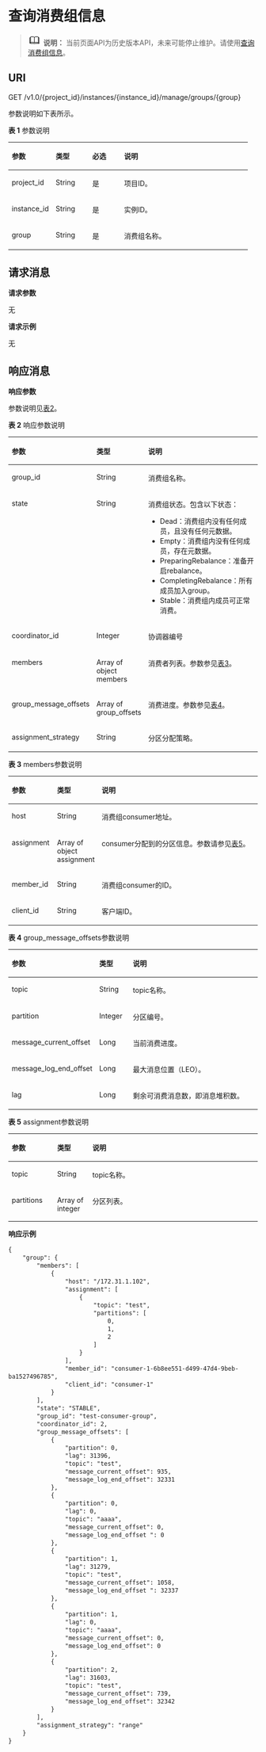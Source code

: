 # 查询消费组信息<a name="kafka-api-191209008"></a>

>![](public_sys-resources/icon-note.gif) **说明：** 
>当前页面API为历史版本API，未来可能停止维护。请使用[查询消费组信息](查询消费组信息.md)。

## URI<a name="section7504685585"></a>

GET  /v1.0/\{project\_id\}/instances/\{instance\_id\}/manage/groups/\{group\}

参数说明如下表所示。

**表 1**  参数说明

<a name="table205093815589"></a>
<table><thead align="left"><tr id="row101376914588"><th class="cellrowborder" valign="top" width="18.36816318368163%" id="mcps1.2.5.1.1"><p id="p513711925813"><a name="p513711925813"></a><a name="p513711925813"></a>参数</p>
</th>
<th class="cellrowborder" valign="top" width="15.308469153084694%" id="mcps1.2.5.1.2"><p id="p15137796581"><a name="p15137796581"></a><a name="p15137796581"></a>类型</p>
</th>
<th class="cellrowborder" valign="top" width="13.268673132686734%" id="mcps1.2.5.1.3"><p id="p1513799155814"><a name="p1513799155814"></a><a name="p1513799155814"></a>必选</p>
</th>
<th class="cellrowborder" valign="top" width="53.05469453054694%" id="mcps1.2.5.1.4"><p id="p101375917588"><a name="p101375917588"></a><a name="p101375917588"></a>说明</p>
</th>
</tr>
</thead>
<tbody><tr id="row2013714917580"><td class="cellrowborder" valign="top" width="18.36816318368163%" headers="mcps1.2.5.1.1 "><p id="p61379965820"><a name="p61379965820"></a><a name="p61379965820"></a>project_id</p>
</td>
<td class="cellrowborder" valign="top" width="15.308469153084694%" headers="mcps1.2.5.1.2 "><p id="p1213859175814"><a name="p1213859175814"></a><a name="p1213859175814"></a>String</p>
</td>
<td class="cellrowborder" valign="top" width="13.268673132686734%" headers="mcps1.2.5.1.3 "><p id="p101381992581"><a name="p101381992581"></a><a name="p101381992581"></a>是</p>
</td>
<td class="cellrowborder" valign="top" width="53.05469453054694%" headers="mcps1.2.5.1.4 "><p id="p7138179175813"><a name="p7138179175813"></a><a name="p7138179175813"></a>项目ID。</p>
</td>
</tr>
<tr id="row213819925819"><td class="cellrowborder" valign="top" width="18.36816318368163%" headers="mcps1.2.5.1.1 "><p id="p01382955812"><a name="p01382955812"></a><a name="p01382955812"></a>instance_id</p>
</td>
<td class="cellrowborder" valign="top" width="15.308469153084694%" headers="mcps1.2.5.1.2 "><p id="p14138139105819"><a name="p14138139105819"></a><a name="p14138139105819"></a>String</p>
</td>
<td class="cellrowborder" valign="top" width="13.268673132686734%" headers="mcps1.2.5.1.3 "><p id="p21381490583"><a name="p21381490583"></a><a name="p21381490583"></a>是</p>
</td>
<td class="cellrowborder" valign="top" width="53.05469453054694%" headers="mcps1.2.5.1.4 "><p id="p181386916586"><a name="p181386916586"></a><a name="p181386916586"></a>实例ID。</p>
</td>
</tr>
<tr id="row61387905820"><td class="cellrowborder" valign="top" width="18.36816318368163%" headers="mcps1.2.5.1.1 "><p id="p113819919584"><a name="p113819919584"></a><a name="p113819919584"></a>group</p>
</td>
<td class="cellrowborder" valign="top" width="15.308469153084694%" headers="mcps1.2.5.1.2 "><p id="p3138139175812"><a name="p3138139175812"></a><a name="p3138139175812"></a>String</p>
</td>
<td class="cellrowborder" valign="top" width="13.268673132686734%" headers="mcps1.2.5.1.3 "><p id="p121380955818"><a name="p121380955818"></a><a name="p121380955818"></a>是</p>
</td>
<td class="cellrowborder" valign="top" width="53.05469453054694%" headers="mcps1.2.5.1.4 "><p id="p171388965815"><a name="p171388965815"></a><a name="p171388965815"></a>消费组名称。</p>
</td>
</tr>
</tbody>
</table>

## 请求消息<a name="section20506384589"></a>

**请求参数**

无

**请求示例**

无

## 响应消息<a name="section653912818580"></a>

**响应参数**

参数说明见[表2](#table9566108135814)。

**表 2**  响应参数说明

<a name="table9566108135814"></a>
<table><thead align="left"><tr id="row4139197583"><th class="cellrowborder" valign="top" width="18.18%" id="mcps1.2.4.1.1"><p id="p1913969155819"><a name="p1913969155819"></a><a name="p1913969155819"></a>参数</p>
</th>
<th class="cellrowborder" valign="top" width="15.15%" id="mcps1.2.4.1.2"><p id="p161391998582"><a name="p161391998582"></a><a name="p161391998582"></a>类型</p>
</th>
<th class="cellrowborder" valign="top" width="66.67%" id="mcps1.2.4.1.3"><p id="p1113911912581"><a name="p1113911912581"></a><a name="p1113911912581"></a>说明</p>
</th>
</tr>
</thead>
<tbody><tr id="row013913955819"><td class="cellrowborder" valign="top" width="18.18%" headers="mcps1.2.4.1.1 "><p id="p413910918585"><a name="p413910918585"></a><a name="p413910918585"></a>group_id</p>
</td>
<td class="cellrowborder" valign="top" width="15.15%" headers="mcps1.2.4.1.2 "><p id="p141391915588"><a name="p141391915588"></a><a name="p141391915588"></a>String</p>
</td>
<td class="cellrowborder" valign="top" width="66.67%" headers="mcps1.2.4.1.3 "><p id="p51391897582"><a name="p51391897582"></a><a name="p51391897582"></a>消费组名称。</p>
</td>
</tr>
<tr id="row01391694581"><td class="cellrowborder" valign="top" width="18.18%" headers="mcps1.2.4.1.1 "><p id="p1513919945810"><a name="p1513919945810"></a><a name="p1513919945810"></a>state</p>
</td>
<td class="cellrowborder" valign="top" width="15.15%" headers="mcps1.2.4.1.2 "><p id="p141393955810"><a name="p141393955810"></a><a name="p141393955810"></a>String</p>
</td>
<td class="cellrowborder" valign="top" width="66.67%" headers="mcps1.2.4.1.3 "><p id="p47294461416"><a name="p47294461416"></a><a name="p47294461416"></a>消费组状态。包含以下状态：</p>
<a name="ul152646261512"></a><a name="ul152646261512"></a><ul id="ul152646261512"><li>Dead：消费组内没有任何成员，且没有任何元数据。</li><li>Empty：消费组内没有任何成员，存在元数据。</li><li>PreparingRebalance：准备开启rebalance。</li><li>CompletingRebalance：所有成员加入group。</li><li>Stable：消费组内成员可正常消费。</li></ul>
</td>
</tr>
<tr id="row1913918925817"><td class="cellrowborder" valign="top" width="18.18%" headers="mcps1.2.4.1.1 "><p id="p1913959115819"><a name="p1913959115819"></a><a name="p1913959115819"></a>coordinator_id</p>
</td>
<td class="cellrowborder" valign="top" width="15.15%" headers="mcps1.2.4.1.2 "><p id="p6139891582"><a name="p6139891582"></a><a name="p6139891582"></a>Integer</p>
</td>
<td class="cellrowborder" valign="top" width="66.67%" headers="mcps1.2.4.1.3 "><p id="p1513919955819"><a name="p1513919955819"></a><a name="p1513919955819"></a>协调器编号</p>
</td>
</tr>
<tr id="row14139179145813"><td class="cellrowborder" valign="top" width="18.18%" headers="mcps1.2.4.1.1 "><p id="p813909175816"><a name="p813909175816"></a><a name="p813909175816"></a>members</p>
</td>
<td class="cellrowborder" valign="top" width="15.15%" headers="mcps1.2.4.1.2 "><p id="p101394995818"><a name="p101394995818"></a><a name="p101394995818"></a>Array of object members</p>
</td>
<td class="cellrowborder" valign="top" width="66.67%" headers="mcps1.2.4.1.3 "><p id="p213917918584"><a name="p213917918584"></a><a name="p213917918584"></a>消费者列表。参数参见<a href="#table18605128145810">表3</a>。</p>
</td>
</tr>
<tr id="row9139591583"><td class="cellrowborder" valign="top" width="18.18%" headers="mcps1.2.4.1.1 "><p id="p111392095581"><a name="p111392095581"></a><a name="p111392095581"></a>group_message_offsets</p>
</td>
<td class="cellrowborder" valign="top" width="15.15%" headers="mcps1.2.4.1.2 "><p id="p1713979115816"><a name="p1713979115816"></a><a name="p1713979115816"></a>Array of group_offsets</p>
</td>
<td class="cellrowborder" valign="top" width="66.67%" headers="mcps1.2.4.1.3 "><p id="p31399915813"><a name="p31399915813"></a><a name="p31399915813"></a>消费进度。参数参见<a href="#table363311815816">表4</a>。</p>
</td>
</tr>
<tr id="row1213999195816"><td class="cellrowborder" valign="top" width="18.18%" headers="mcps1.2.4.1.1 "><p id="p18139798582"><a name="p18139798582"></a><a name="p18139798582"></a>assignment_strategy</p>
</td>
<td class="cellrowborder" valign="top" width="15.15%" headers="mcps1.2.4.1.2 "><p id="p1413918985813"><a name="p1413918985813"></a><a name="p1413918985813"></a>String</p>
</td>
<td class="cellrowborder" valign="top" width="66.67%" headers="mcps1.2.4.1.3 "><p id="p21408975820"><a name="p21408975820"></a><a name="p21408975820"></a>分区分配策略。</p>
</td>
</tr>
</tbody>
</table>

**表 3**  members参数说明

<a name="table18605128145810"></a>
<table><thead align="left"><tr id="row14140499582"><th class="cellrowborder" valign="top" width="18.18%" id="mcps1.2.4.1.1"><p id="p914016914581"><a name="p914016914581"></a><a name="p914016914581"></a>参数</p>
</th>
<th class="cellrowborder" valign="top" width="14.14%" id="mcps1.2.4.1.2"><p id="p614010945816"><a name="p614010945816"></a><a name="p614010945816"></a>类型</p>
</th>
<th class="cellrowborder" valign="top" width="67.67999999999999%" id="mcps1.2.4.1.3"><p id="p17140491586"><a name="p17140491586"></a><a name="p17140491586"></a>说明</p>
</th>
</tr>
</thead>
<tbody><tr id="row191404910581"><td class="cellrowborder" valign="top" width="18.18%" headers="mcps1.2.4.1.1 "><p id="p9140197584"><a name="p9140197584"></a><a name="p9140197584"></a>host</p>
</td>
<td class="cellrowborder" valign="top" width="14.14%" headers="mcps1.2.4.1.2 "><p id="p1414013910587"><a name="p1414013910587"></a><a name="p1414013910587"></a>String</p>
</td>
<td class="cellrowborder" valign="top" width="67.67999999999999%" headers="mcps1.2.4.1.3 "><p id="p7478121314107"><a name="p7478121314107"></a><a name="p7478121314107"></a>消费组consumer地址。</p>
</td>
</tr>
<tr id="row1214013915817"><td class="cellrowborder" valign="top" width="18.18%" headers="mcps1.2.4.1.1 "><p id="p1114079195814"><a name="p1114079195814"></a><a name="p1114079195814"></a>assignment</p>
</td>
<td class="cellrowborder" valign="top" width="14.14%" headers="mcps1.2.4.1.2 "><p id="p3140189195814"><a name="p3140189195814"></a><a name="p3140189195814"></a>Array of object assignment</p>
</td>
<td class="cellrowborder" valign="top" width="67.67999999999999%" headers="mcps1.2.4.1.3 "><p id="p111401898588"><a name="p111401898588"></a><a name="p111401898588"></a>consumer分配到的分区信息。参数请参见<a href="#table766119814583">表5</a>。</p>
</td>
</tr>
<tr id="row3140189175812"><td class="cellrowborder" valign="top" width="18.18%" headers="mcps1.2.4.1.1 "><p id="p131407955814"><a name="p131407955814"></a><a name="p131407955814"></a>member_id</p>
</td>
<td class="cellrowborder" valign="top" width="14.14%" headers="mcps1.2.4.1.2 "><p id="p141403925814"><a name="p141403925814"></a><a name="p141403925814"></a>String</p>
</td>
<td class="cellrowborder" valign="top" width="67.67999999999999%" headers="mcps1.2.4.1.3 "><p id="p1514020918580"><a name="p1514020918580"></a><a name="p1514020918580"></a>消费组consumer的ID。</p>
</td>
</tr>
<tr id="row7140298585"><td class="cellrowborder" valign="top" width="18.18%" headers="mcps1.2.4.1.1 "><p id="p131401965812"><a name="p131401965812"></a><a name="p131401965812"></a>client_id</p>
</td>
<td class="cellrowborder" valign="top" width="14.14%" headers="mcps1.2.4.1.2 "><p id="p10140190582"><a name="p10140190582"></a><a name="p10140190582"></a>String</p>
</td>
<td class="cellrowborder" valign="top" width="67.67999999999999%" headers="mcps1.2.4.1.3 "><p id="p191401197585"><a name="p191401197585"></a><a name="p191401197585"></a>客户端ID。</p>
</td>
</tr>
</tbody>
</table>

**表 4**  group\_message\_offsets参数说明

<a name="table363311815816"></a>
<table><thead align="left"><tr id="row2140899585"><th class="cellrowborder" valign="top" width="18.18%" id="mcps1.2.4.1.1"><p id="p614111919589"><a name="p614111919589"></a><a name="p614111919589"></a>参数</p>
</th>
<th class="cellrowborder" valign="top" width="14.14%" id="mcps1.2.4.1.2"><p id="p61411392589"><a name="p61411392589"></a><a name="p61411392589"></a>类型</p>
</th>
<th class="cellrowborder" valign="top" width="67.67999999999999%" id="mcps1.2.4.1.3"><p id="p31415917581"><a name="p31415917581"></a><a name="p31415917581"></a>说明</p>
</th>
</tr>
</thead>
<tbody><tr id="row14141119195811"><td class="cellrowborder" valign="top" width="18.18%" headers="mcps1.2.4.1.1 "><p id="p61419985819"><a name="p61419985819"></a><a name="p61419985819"></a>topic</p>
</td>
<td class="cellrowborder" valign="top" width="14.14%" headers="mcps1.2.4.1.2 "><p id="p514139205811"><a name="p514139205811"></a><a name="p514139205811"></a>String</p>
</td>
<td class="cellrowborder" valign="top" width="67.67999999999999%" headers="mcps1.2.4.1.3 "><p id="p81414918582"><a name="p81414918582"></a><a name="p81414918582"></a>topic名称。</p>
</td>
</tr>
<tr id="row51411599589"><td class="cellrowborder" valign="top" width="18.18%" headers="mcps1.2.4.1.1 "><p id="p214139135815"><a name="p214139135815"></a><a name="p214139135815"></a>partition</p>
</td>
<td class="cellrowborder" valign="top" width="14.14%" headers="mcps1.2.4.1.2 "><p id="p714179175812"><a name="p714179175812"></a><a name="p714179175812"></a>Integer</p>
</td>
<td class="cellrowborder" valign="top" width="67.67999999999999%" headers="mcps1.2.4.1.3 "><p id="p1814179185812"><a name="p1814179185812"></a><a name="p1814179185812"></a>分区编号。</p>
</td>
</tr>
<tr id="row17141594584"><td class="cellrowborder" valign="top" width="18.18%" headers="mcps1.2.4.1.1 "><p id="p16141399588"><a name="p16141399588"></a><a name="p16141399588"></a>message_current_offset</p>
</td>
<td class="cellrowborder" valign="top" width="14.14%" headers="mcps1.2.4.1.2 "><p id="p314113985816"><a name="p314113985816"></a><a name="p314113985816"></a>Long</p>
</td>
<td class="cellrowborder" valign="top" width="67.67999999999999%" headers="mcps1.2.4.1.3 "><p id="p1114289195819"><a name="p1114289195819"></a><a name="p1114289195819"></a>当前消费进度。</p>
</td>
</tr>
<tr id="row61421998585"><td class="cellrowborder" valign="top" width="18.18%" headers="mcps1.2.4.1.1 "><p id="p51421198582"><a name="p51421198582"></a><a name="p51421198582"></a>message_log_end_offset</p>
</td>
<td class="cellrowborder" valign="top" width="14.14%" headers="mcps1.2.4.1.2 "><p id="p151421091580"><a name="p151421091580"></a><a name="p151421091580"></a>Long</p>
</td>
<td class="cellrowborder" valign="top" width="67.67999999999999%" headers="mcps1.2.4.1.3 "><p id="p9142179195812"><a name="p9142179195812"></a><a name="p9142179195812"></a>最大消息位置（LEO）。</p>
</td>
</tr>
<tr id="row8142795589"><td class="cellrowborder" valign="top" width="18.18%" headers="mcps1.2.4.1.1 "><p id="p814249175813"><a name="p814249175813"></a><a name="p814249175813"></a>lag</p>
</td>
<td class="cellrowborder" valign="top" width="14.14%" headers="mcps1.2.4.1.2 "><p id="p51421965810"><a name="p51421965810"></a><a name="p51421965810"></a>Long</p>
</td>
<td class="cellrowborder" valign="top" width="67.67999999999999%" headers="mcps1.2.4.1.3 "><p id="p214219917586"><a name="p214219917586"></a><a name="p214219917586"></a>剩余可消费消息数，即消息堆积数。</p>
</td>
</tr>
</tbody>
</table>

**表 5**  assignment参数说明

<a name="table766119814583"></a>
<table><thead align="left"><tr id="row11142394582"><th class="cellrowborder" valign="top" width="18.18%" id="mcps1.2.4.1.1"><p id="p11429995812"><a name="p11429995812"></a><a name="p11429995812"></a>参数</p>
</th>
<th class="cellrowborder" valign="top" width="14.14%" id="mcps1.2.4.1.2"><p id="p18142692583"><a name="p18142692583"></a><a name="p18142692583"></a>类型</p>
</th>
<th class="cellrowborder" valign="top" width="67.67999999999999%" id="mcps1.2.4.1.3"><p id="p1914214915581"><a name="p1914214915581"></a><a name="p1914214915581"></a>说明</p>
</th>
</tr>
</thead>
<tbody><tr id="row13142794585"><td class="cellrowborder" valign="top" width="18.18%" headers="mcps1.2.4.1.1 "><p id="p11421897580"><a name="p11421897580"></a><a name="p11421897580"></a>topic</p>
</td>
<td class="cellrowborder" valign="top" width="14.14%" headers="mcps1.2.4.1.2 "><p id="p114329165819"><a name="p114329165819"></a><a name="p114329165819"></a>String</p>
</td>
<td class="cellrowborder" valign="top" width="67.67999999999999%" headers="mcps1.2.4.1.3 "><p id="p1714315925810"><a name="p1714315925810"></a><a name="p1714315925810"></a>topic名称。</p>
</td>
</tr>
<tr id="row9143491581"><td class="cellrowborder" valign="top" width="18.18%" headers="mcps1.2.4.1.1 "><p id="p61439945811"><a name="p61439945811"></a><a name="p61439945811"></a>partitions</p>
</td>
<td class="cellrowborder" valign="top" width="14.14%" headers="mcps1.2.4.1.2 "><p id="p201437915818"><a name="p201437915818"></a><a name="p201437915818"></a>Array of integer</p>
</td>
<td class="cellrowborder" valign="top" width="67.67999999999999%" headers="mcps1.2.4.1.3 "><p id="p7143169155813"><a name="p7143169155813"></a><a name="p7143169155813"></a>分区列表。</p>
</td>
</tr>
</tbody>
</table>

**响应示例**

```
{
    "group": {
        "members": [
            {
                "host": "/172.31.1.102",
                "assignment": [
                    {
                        "topic": "test",
                        "partitions": [
                            0,
                            1,
                            2
                        ]
                    }
                ],
                "member_id": "consumer-1-6b8ee551-d499-47d4-9beb-ba1527496785",
                "client_id": "consumer-1"
            }
        ],
        "state": "STABLE",
        "group_id": "test-consumer-group",
        "coordinator_id": 2,
        "group_message_offsets": [
            {
                "partition": 0,
                "lag": 31396,
                "topic": "test",
                "message_current_offset": 935,
                "message_log_end_offset": 32331
            },
            {
                "partition": 0,
                "lag": 0,
                "topic": "aaaa",
                "message_current_offset": 0,
                "message_log_end_offset ": 0
            },
            {
                "partition": 1,
                "lag": 31279,
                "topic": "test",
                "message_current_offset": 1058,
                "message_log_end_offset ": 32337
            },
            {
                "partition": 1,
                "lag": 0,
                "topic": "aaaa",
                "message_current_offset": 0,
                "message_log_end_offset": 0
            },
            {
                "partition": 2,
                "lag": 31603,
                "topic": "test",
                "message_current_offset": 739,
                "message_log_end_offset": 32342
            }
        ],
        "assignment_strategy": "range"
    }
}
```

